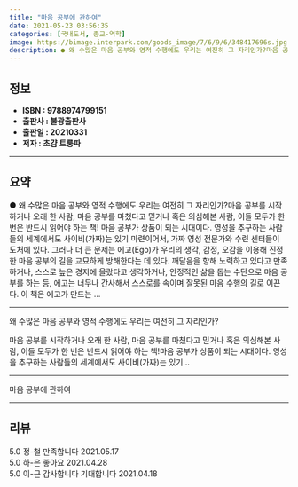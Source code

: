 ```yaml
---
title: "마음 공부에 관하여"
date: 2021-05-23 03:56:35
categories: [국내도서, 종교-역학]
image: https://bimage.interpark.com/goods_image/7/6/9/6/348417696s.jpg
description: ● 왜 수많은 마음 공부와 영적 수행에도 우리는 여전히 그 자리인가?마음 공부를 시작하거나 오래 한 사람, 마음 공부를 마쳤다고 믿거나 혹은 의심해본 사람, 이들 모두가 한 번은 반드시 읽어야 하는 책! 마음 공부가 상품이 되는 시대이다. 영성을 추구하는 사람들의 세계에서도 사이비(가
---
```


## **정보**

- **ISBN : 9788974799151**
- **출판사 : 불광출판사**
- **출판일 : 20210331**
- **저자 : 초걈 트룽파**

------



## **요약**

●  왜 수많은 마음 공부와 영적 수행에도 우리는 여전히 그 자리인가?마음 공부를 시작하거나 오래 한 사람, 마음 공부를 마쳤다고 믿거나 혹은 의심해본 사람, 이들 모두가 한 번은 반드시 읽어야 하는 책! 마음 공부가 상품이 되는 시대이다. 영성을 추구하는 사람들의 세계에서도 사이비(가짜)는 있기 마련이어서, 가짜 영성 전문가와 수련 센터들이 도처에 있다. 그러나 더 큰 문제는 에고(Ego)가 우리의 생각, 감정, 오감을 이용해 진정한 마음 공부의 길을 교묘하게 방해한다는 데 있다. 깨달음을 향해 노력하고 있다고 만족하거나, 스스로 높은 경지에 올랐다고 생각하거나, 안정적인 삶을 돕는 수단으로 마음 공부를 하는 등, 에고는 너무나 간사해서 스스로를 속이며 잘못된 마음 수행의 길로 이끈다. 이 책은 에고가 만드는 ...

------

왜 수많은 마음 공부와 영적 수행에도
우리는 여전히 그 자리인가?

마음 공부를 시작하거나 오래 한 사람, 
마음 공부를 마쳤다고 믿거나 혹은 의심해본 사람, 
이들 모두가 한 번은 반드시 읽어야 하는 책!마음 공부가 상품이 되는 시대이다. 영성을 추구하는 사람들의 세계에서도 사이비(가짜)는 있기... 

------


마음 공부에 관하여 

------


## **리뷰** 

5.0 정-철 만족합니다 2021.05.17 <br/>5.0 하-은 좋아요 2021.04.28 <br/>5.0 이-근 감사합니다 기대합니다  2021.04.18 <br/>